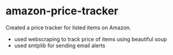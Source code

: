 # amazon-price-tracker

Created a price tracker for listed items on Amazon.
- used webscraping to track price of items using beautiful soup
- used smtplib for sending email alerts
